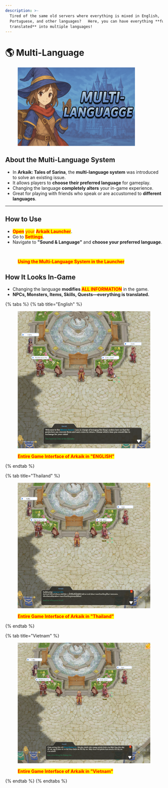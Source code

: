 ```yaml
---
description: >-
  Tired of the same old servers where everything is mixed in English,
  Portuguese, and other languages?   Here, you can have everything **fully
  translated** into multiple languages!
---
```


# 🌎 Multi-Language

<figure><img src="../.gitbook/assets/image (28) (1) (1).png" alt="" width="375"><figcaption></figcaption></figure>

## **About the Multi-Language System**

* In **Arkaik: Tales of Sarina**, the **multi-language system** was introduced to solve an existing issue.
* It allows players to **choose their preferred language** for gameplay.
* Changing the language **completely alters** your in-game experience.
* Great for playing with friends who speak or are accustomed to **different languages**.

***

## **How to Use**

* <mark style="color:red;">**Open**</mark> <mark style="color:red;"></mark><mark style="color:red;">your</mark> <mark style="color:red;"></mark><mark style="color:red;">**Arkaik Launcher**</mark>.
* Go to <mark style="color:red;">**Settings**</mark>.
* Navigate to **"Sound & Language"** and **choose your preferred language**.

<figure><img src="../.gitbook/assets/44434.gif" alt=""><figcaption><p><mark style="color:red;"><strong>Using the Multi-Language System in the Launcher</strong></mark></p></figcaption></figure>

## **How It Looks In-Game**

* Changing the language **modifies&#x20;**<mark style="color:red;">**ALL INFORMATION**</mark> in the game.
* **NPCs, Monsters, Items, Skills, Quests—everything is translated.**

{% tabs %}
{% tab title="English" %}
<figure><img src="../.gitbook/assets/image (4) (1) (1) (1) (1) (1) (1) (1) (1).png" alt=""><figcaption><p><mark style="color:red;"><strong>Entire Game Interface of Arkaik in "ENGLISH"</strong></mark></p></figcaption></figure>
{% endtab %}

{% tab title="Thailand" %}
<figure><img src="../.gitbook/assets/image (2) (1) (1) (1) (1) (1) (1) (1) (1) (1) (1).png" alt=""><figcaption><p><mark style="color:red;"><strong>Entire Game Interface of Arkaik in "Thailand"</strong></mark></p></figcaption></figure>
{% endtab %}

{% tab title="Vietnam" %}
<figure><img src="../.gitbook/assets/image (3) (1) (1) (1) (1) (1) (1) (1) (1).png" alt=""><figcaption><p><mark style="color:red;"><strong>Entire Game Interface of Arkaik in "Vietnam"</strong></mark></p></figcaption></figure>
{% endtab %}
{% endtabs %}
